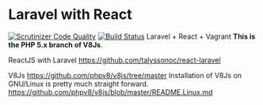 # Laravel with React
[![Scrutinizer Code Quality](https://scrutinizer-ci.com/g/Golars/LaravelReact/badges/quality-score.png?b=master)](https://scrutinizer-ci.com/g/Golars/LaravelReact/?branch=master)
[![Build Status](https://scrutinizer-ci.com/g/Golars/LaravelReact/badges/build.png?b=master)](https://scrutinizer-ci.com/g/Golars/LaravelReact/build-status/master)
Laravel + React + Vagrant
**This is the PHP 5.x branch of V8Js**.

ReactJS with Laravel
https://github.com/talyssonoc/react-laravel

V8Js
https://github.com/phpv8/v8js/tree/master
Installation of V8Js on GNU/Linux is pretty much straight forward.
https://github.com/phpv8/v8js/blob/master/README.Linux.md

